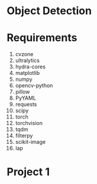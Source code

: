 # Object Detection
# Requirements
1) cvzone
2) ultralytics
3) hydra-cores
4) matplotlib
5) numpy
6) opencv-python
7) pillow
8) PyYAML
9) requests
10) scipy
11) torch
12) torchvision
13) tqdm
14) filterpy
15) scikit-image
16) lap
# Project 1

